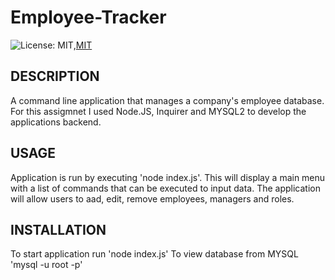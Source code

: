 # Employee-Tracker

![License: MIT](https://img.shields.io/badge/License-MIT-yellow.svg),[MIT](https://img.shields.io/badge/MIT-License-green)

DESCRIPTION
-------------------------------------------------------------------
A command line application that manages a company's employee database.
For this assigmnet I used Node.JS, Inquirer and MYSQL2 to develop the applications backend.

USAGE
-------------------------------------------------------------------
Application is run by executing 'node index.js'.  This will display a main menu with a list of commands that can be executed to input data.  The application will allow users to aad, edit, remove employees, managers and roles.

INSTALLATION
-------------------------------------------------------------------
To start application run 'node index.js'
To view database from MYSQL 'mysql -u root -p'